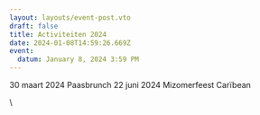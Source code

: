 ```yaml
---
layout: layouts/event-post.vto
draft: false
title: Activiteiten 2024
date: 2024-01-08T14:59:26.669Z
event:
  datum: January 8, 2024 3:59 PM
---
```

30 maart 2024 Paasbrunch
22 juni 2024  Mizomerfeest Carïbean

\